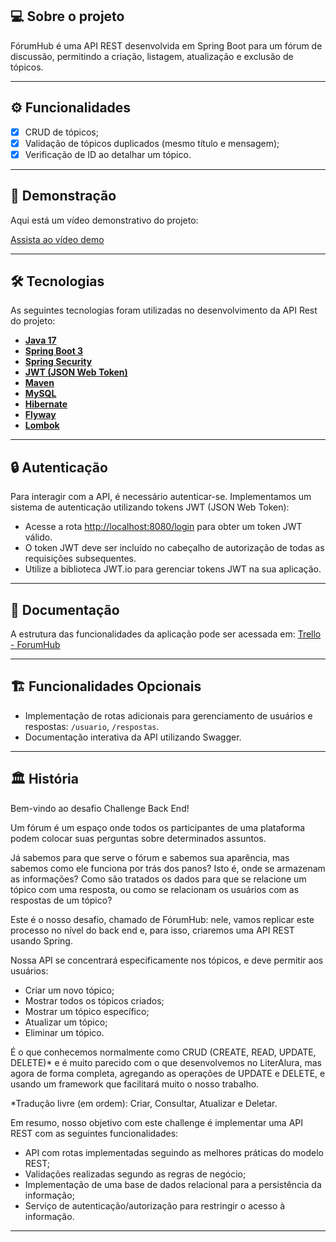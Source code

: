 ## 💻 Sobre o projeto

FórumHub é uma API REST desenvolvida em Spring Boot para um fórum de discussão, permitindo a criação, listagem, atualização e exclusão de tópicos.

---

## ⚙️ Funcionalidades

- [x] CRUD de tópicos;
- [x] Validação de tópicos duplicados (mesmo título e mensagem);
- [x] Verificação de ID ao detalhar um tópico.

---

## 🎥 Demonstração

Aqui está um vídeo demonstrativo do projeto:

[Assista ao vídeo demo](https://github.com/LaviniaBDantas/ForumHub/assets/104510782/e87d4f80-f9cb-4ebc-988d-f3a9c1903e1d)

---

## 🛠 Tecnologias

As seguintes tecnologias foram utilizadas no desenvolvimento da API Rest do projeto:

- **[Java 17](https://www.oracle.com/java)**
- **[Spring Boot 3](https://spring.io/projects/spring-boot)**
- **[Spring Security](https://spring.io/projects/spring-security)**
- **[JWT (JSON Web Token)](https://jwt.io)**
- **[Maven](https://maven.apache.org)**
- **[MySQL](https://www.mysql.com)**
- **[Hibernate](https://hibernate.org)**
- **[Flyway](https://flywaydb.org)**
- **[Lombok](https://projectlombok.org)**

---

## 🔒 Autenticação

Para interagir com a API, é necessário autenticar-se. Implementamos um sistema de autenticação utilizando tokens JWT (JSON Web Token):

- Acesse a rota [http://localhost:8080/login](http://localhost:8080/login) para obter um token JWT válido.
- O token JWT deve ser incluído no cabeçalho de autorização de todas as requisições subsequentes.
- Utilize a biblioteca JWT.io para gerenciar tokens JWT na sua aplicação.

---

## 📄 Documentação

A estrutura das funcionalidades da aplicação pode ser acessada em: [Trello - ForumHub](https://trello.com/b/OKIUKgxe/alura-f%C3%B3rum-challenge-one-sprint-01)

---

## 🏗️ Funcionalidades Opcionais

- Implementação de rotas adicionais para gerenciamento de usuários e respostas: `/usuario`, `/respostas`.
- Documentação interativa da API utilizando Swagger.

---

## 🏛️ História

Bem-vindo ao desafio Challenge Back End!

Um fórum é um espaço onde todos os participantes de uma plataforma podem colocar suas perguntas sobre determinados assuntos.

Já sabemos para que serve o fórum e sabemos sua aparência, mas sabemos como ele funciona por trás dos panos? Isto é, onde se armazenam as informações? Como são tratados os dados para que se relacione um tópico com uma resposta, ou como se relacionam os usuários com as respostas de um tópico?

Este é o nosso desafio, chamado de FórumHub: nele, vamos replicar este processo no nível do back end e, para isso, criaremos uma API REST usando Spring.

Nossa API se concentrará especificamente nos tópicos, e deve permitir aos usuários:

- Criar um novo tópico;
- Mostrar todos os tópicos criados;
- Mostrar um tópico específico;
- Atualizar um tópico;
- Eliminar um tópico.

É o que conhecemos normalmente como CRUD (CREATE, READ, UPDATE, DELETE)* e é muito parecido com o que desenvolvemos no LiterAlura, mas agora de forma completa, agregando as operações de UPDATE e DELETE, e usando um framework que facilitará muito o nosso trabalho.

*Tradução livre (em ordem): Criar, Consultar, Atualizar e Deletar.

Em resumo, nosso objetivo com este challenge é implementar uma API REST com as seguintes funcionalidades:

- API com rotas implementadas seguindo as melhores práticas do modelo REST;
- Validações realizadas segundo as regras de negócio;
- Implementação de uma base de dados relacional para a persistência da informação;
- Serviço de autenticação/autorização para restringir o acesso à informação.

---